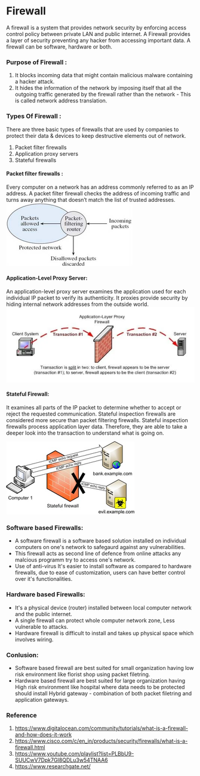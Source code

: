 # Firewall  

A firewall is a system that provides network security by enforcing access control policy between private LAN and public internet. A Firewall provides a layer of security preventing any hacker from accessing important data. A firewall can be software, hardware or both.  

### Purpose of Firewall :
1. It blocks incoming data that might contain malicious malware containing a hacker attack.
2. It hides the information of the network by imposing itself that all the outgoing traffic generated by the firewall rather than the network - This is called network address translation.

### Types Of Firewall :
There are three basic types of firewalls that are used by companies to protect their data & devices to keep destructive elements out of network.  
1. Packet filter firewalls
2. Application proxy servers
3. Stateful firewalls

#### Packet filter firewalls :  
Every computer on a network has an address commonly referred to as an IP address. A packet filter firewall checks the address of incoming traffic and turns away anything that doesn’t match the list of trusted addresses.  
![Packet Filter Firewall](packetfilter.jpg)  


#### Application-Level Proxy Server:
An application-level proxy server examines the application used for each individual IP packet to verify its authenticity. It proxies provide security by hiding internal network addresses from the outside world.
![Application Layer proxy](appllayer.webp)

#### Stateful Firewall:   
It examines all parts of the IP packet to determine whether to accept or reject the requested communication. Stateful inspection firewalls are considered more secure than packet filtering firewalls. Stateful inspection firewalls process application layer data. Therefore, they are able to take a deeper look into the transaction to understand what is going on.   

![Stateful Firewall](stateful.jpg)

### Software based Firewalls:  

* A software firewall is a software based solution installed on individual computers on one's network to safegaurd against any vulnerabilities.   
* This firewall acts as second line of defence from online attacks any malcious programm try to access one's network.  
* Use of anti-virus It's easier to install software as compared to hardware firewalls, due to ease of customization, users can have better control over it's functionalities. 

### Hardware based Firewalls:  
* It's a physical device (router) installed between local computer network and the public internet.
* A single firewall can protect whole computer network zone, Less vulnerable to attacks.
* Hardware firewall is difficult to install and takes up physical space which involves wiring.

### Conlusion:
* Software based firewall are best suited for small organization having low risk environment like florist shop using packet filetring.
* Hardware based firewall are best suited for large organization having High risk environment like hospital where data needs to be protected should install Hybrid gateway - combination of both packet filetring and application gateways.  

### Reference
1. https://www.digitalocean.com/community/tutorials/what-is-a-firewall-and-how-does-it-work
2. https://www.cisco.com/c/en_in/products/security/firewalls/what-is-a-firewall.html
3. https://www.youtube.com/playlist?list=PLBbU9-SUUCwV7Dpk7GI8QDLu3w54TNAA6
4. https://www.researchgate.net/